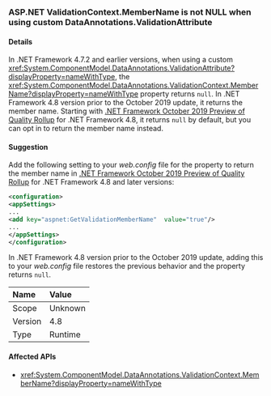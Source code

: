 ### ASP.NET ValidationContext.MemberName is not NULL when using custom DataAnnotations.ValidationAttribute

#### Details

In .NET Framework 4.7.2 and earlier versions, when using a custom <xref:System.ComponentModel.DataAnnotations.ValidationAttribute?displayProperty=nameWithType>, the <xref:System.ComponentModel.DataAnnotations.ValidationContext.MemberName?displayProperty=nameWithType> property returns `null`. In .NET Framework 4.8 version prior to the October 2019 update, it returns the member name. Starting with [.NET Framework October 2019 Preview of Quality Rollup](https://devblogs.microsoft.com/dotnet/net-framework-october-2019-preview-of-quality-rollup/) for .NET Framework 4.8, it returns `null` by default, but you can opt in to return the member name instead.

#### Suggestion

Add the following setting to your *web.config* file for the property to return the member name in [.NET Framework October 2019 Preview of Quality Rollup](https://devblogs.microsoft.com/dotnet/net-framework-october-2019-preview-of-quality-rollup/) for .NET Framework 4.8 and later versions:

```xml
<configuration>
<appSettings>
...
<add key="aspnet:GetValidationMemberName"  value="true"/>
...
</appSettings>
</configuration>

```

In .NET Framework 4.8 version prior to the October 2019 update,  adding this to your *web.config* file restores the previous behavior and the property returns `null`.

| Name    | Value       |
|:--------|:------------|
| Scope   |Unknown|
|Version|4.8|
|Type|Runtime|

#### Affected APIs

- <xref:System.ComponentModel.DataAnnotations.ValidationContext.MemberName?displayProperty=nameWithType>

<!--

#### Affected APIs

- `P:System.ComponentModel.DataAnnotations.ValidationContext.MemberName`

-->
